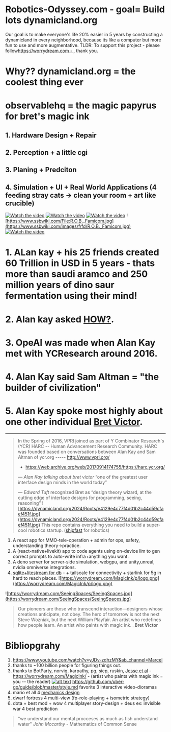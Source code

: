 # Robotics-Odyssey.com - goal= Build lots dynamicland.org
Our goal is to make everyone's life 20% easier in 5 years by constructing a dynamicland in every neighborhood, because its like a computer but more fun to use and more augmentative.
TLDR: To support this project - please follow[https://worrydream.com - ](https://x.com/worrydream), thank you.
# Why?? dynamicland.org = the coolest thing ever

# observablehq = the magic papyrus for bret's magic ink

## 1. Hardware Design + Repair

## 2. Perception + a little cgi

## 3. Planing + Predciton

## 4. Simulation + UI + Real World Applications (4 feeding stray cats -> clean your room + art like crucible)
[![Watch the video](https://img.youtube.com/vi/NNzMjrJQKsc/maxresdefault.jpg)](https://youtu.be/NNzMjrJQKsc)
[![Watch the video](https://img.youtube.com/vi/_gXiVOmaVSo/maxresdefault.jpg)](https://youtu.be/_gXiVOmaVSo)
[![Watch the video](https://img.youtube.com/vi/mwMUJg2mfII/maxresdefault.jpg)](https://youtu.be/mwMUJg2mfII)
![https://www.ssbwiki.com/File:R.O.B._Famicom.jpg](https://www.ssbwiki.com/images/f/fd/R.O.B._Famicom.jpg)
[![Watch the video](https://img.youtube.com/vi/mwMUJg2mfII/maxresdefault.jpg)](https://youtu.be/SxdOUGdseq4?si=dh0gFVybuG8m3Mgw)
# 1. ALan kay + his 25 friends created 60 Trillion in USD in 5 years - thats more than saudi aramco and 250 million years of dino saur fermentation using their mind!
# 2. Alan kay asked <a href="https://internetat50.com/references/Kay_How.pdf">HOW?</a>.
# 3. OpeAI was made when Alan Kay met with YCResearch around 2016.
# 4. Alan Kay said Sam Altman = "the builder of civilization"
# 5. Alan Kay spoke most highly about one other individual [Bret Victor](https://worrydream.com).
---
> In the Spring of 2016, VPRI joined as part of Y Combinator Research's (YCR) HARC -- Human Advancement Research Community.
> HARC was founded based on conversations between Alan Kay and Sam Altman of  ycr.org   -----  http://www.vpri.org/
> - https://web.archive.org/web/20170914174755/https://harc.ycr.org/
>
> — _Alan Kay talking about bret victor_
> “one of the greatest user interface design minds in the world today”
>
> — _Edward Tuft_ recognized Bret as
> “design theory wizard, at the cutting edge of interface designs for programming, seeing, reasoning”
![https://dynamicland.org/2024/Roots/e4129e4c77f4d01b2c44d59cfaef451f.jpg](https://dynamicland.org/2024/Roots/e4129e4c77f4d01b2c44d59cfaef451f.jpg)
This repo contains everything you need to build a super-cool robotics startup. ([shipfast](https://shipfa.st/) for robotics)
1. A react app for MMO-tele-operation + admin for ops, safety, understanding theory->practice.
2. A (react-native+livekit) app to code agents using on-device llm to gen correct prompts to auto-write infra+anything you want.
3. A deno server for server-side simulation, webgpu, and unity,unreal, nvidia omniverse integrations.
4. [sqlite+litestream for db](https://youtu.be/RqubKSF3wig?si=M6okGXrR_pyKB-8J) - + tailscale for connectivity + starlink for 5g in hard to reach places.
![https://worrydream.com/MagicInk/p/logo.png](https://worrydream.com/MagicInk/p/logo.png)

<!-- http://cm.bell-labs.com/cm/ms/what/shannonday/shannon1948.pdf -->
![https://worrydream.com/SeeingSpaces/SeeingSpaces.jpg](https://worrydream.com/SeeingSpaces/SeeingSpaces.jpg)

<!-- https://worrydream.com/MagicInk/predictor.lua -->

> Our pioneers are those who transcend interaction—designers whose creations anticipate, not obey. The hero of tomorrow is not the next Steve Wozniak, but the next William Playfair. An artist who redefines how people learn. An artist who paints with magic ink.
> ___Bret Victor__

# Bibliopgrahy
1. https://www.youtube.com/watch?v=yJDv-zdhzMY&ab_channel=Marcel
2. thanks to ~100 billion people for figuring things out.
3. thanks to BotParty, norvig, karpathy, pg, sicp, ruskin, <a href="yt/breakingbadco">Jesse et al</a> -  https://worrydream.com/MagicInk/ - (artist who paints with magic ink = you -- the reader)
[![alt text](https://dynamicland.org/2024/Front_shelf/2dc5b9c5984d24df5d2aeaedf06442f8.jpg)](https://dynamicland.org/2024/Front_shelf/2dc5b9c5984d24df5d2aeaedf06442f8.jpg)
https://github.com/uber-go/guide/blob/master/style.md
favorite 3 interactive video-dioramas
1. mario et all 4 <a href="https://davidcole.com">mechanics design</a>
2. dwarf fortress 4 multi-view (fp-role-playing + isometric strategy)
3. dota + best mod + wow 4 multiplayer story-design + deus ex: invisible war 4 best prediction
>  "we understand our mental procceses as much as fish understand water"
> _John Mccarthy_ - Mathematics of Common Sense
